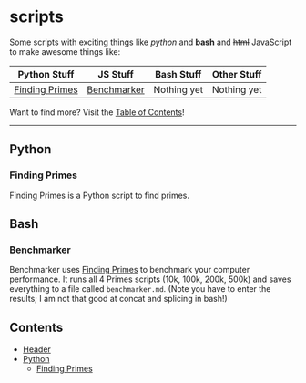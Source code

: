 # scripts
Some scripts with exciting things like _python_ and **bash** and ~~html~~ JavaScript to make awesome things like:

 Python Stuff | JS Stuff | Bash Stuff | Other Stuff 
--- | --- | --- | ---
[Finding Primes](#finding-primes) | [Benchmarker](#benchmarker) | Nothing yet | Nothing yet

Want to find more? Visit the [Table of Contents](#contents)!

---
## Python
### Finding Primes
Finding Primes is a Python script to find primes. 
## Bash
### Benchmarker
Benchmarker uses [Finding Primes](#finding-primes) to benchmark your computer performance. It runs all 4 Primes scripts (10k, 100k, 200k, 500k) and saves everything to a file called `benchmarker.md`. (Note you have to enter the results; I am not that good at concat and splicing in bash!)
## Contents
- [Header](#scripts)
- [Python](#python)
	- [Finding Primes](#finding-primes)


